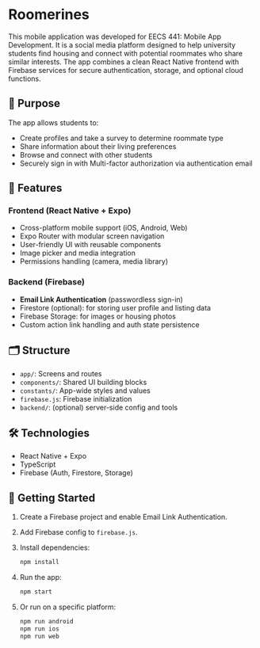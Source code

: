 # Roomerines

This mobile application was developed for EECS 441: Mobile App Development. It is a social media platform designed to help university students find housing and connect with potential roommates who share similar interests. The app combines a clean React Native frontend with Firebase services for secure authentication, storage, and optional cloud functions.

## 🎯 Purpose

The app allows students to:
- Create profiles and take a survey to determine roommate type
- Share information about their living preferences
- Browse and connect with other students
- Securely sign in with Multi-factor authorization via authentication email

## 🔐 Features

### Frontend (React Native + Expo)
- Cross-platform mobile support (iOS, Android, Web)
- Expo Router with modular screen navigation
- User-friendly UI with reusable components
- Image picker and media integration
- Permissions handling (camera, media library)

### Backend (Firebase)
- **Email Link Authentication** (passwordless sign-in)
- Firestore (optional): for storing user profile and listing data
- Firebase Storage: for images or housing photos
- Custom action link handling and auth state persistence

## 🗂️ Structure

- `app/`: Screens and routes
- `components/`: Shared UI building blocks
- `constants/`: App-wide styles and values
- `firebase.js`: Firebase initialization
- `backend/`: (optional) server-side config and tools

## 🛠️ Technologies

- React Native + Expo
- TypeScript
- Firebase (Auth, Firestore, Storage)

## 🚀 Getting Started

1. Create a Firebase project and enable Email Link Authentication.
2. Add Firebase config to `firebase.js`.
3. Install dependencies:
   ```bash
   npm install
   ```

4. Run the app:
   ```bash
   npm start
   ```

5. Or run on a specific platform:
   ```bash
   npm run android
   npm run ios
   npm run web
   ```